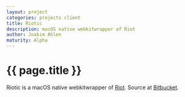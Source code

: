 ```yaml
---
layout: project
categories: projects client
title: Riotic
description: macOS native webkitwrapper of Riot
author: Joakim Ahlen
maturity: Alpha
---
```


# {{ page.title }}


Riotic is a macOS native webkitwrapper of [Riot](./riot.html). Source at [Bitbucket](https://bitbucket.org/riotic/riotic/).
